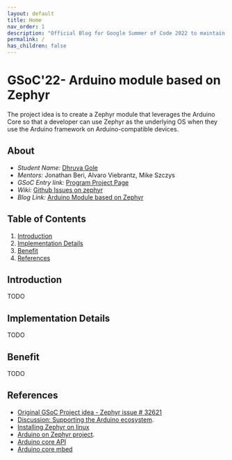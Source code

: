 ```yaml
---
layout: default
title: Home
nav_order: 1
description: "Official Blog for Google Summer of Code 2022 to maintain Documentation, progress logs and research"
permalink: /
has_children: false
---
```


# GSoC'22- Arduino module based on Zephyr

The project idea is to create a Zephyr module that leverages the Arduino Core so that a developer can use Zephyr as the underlying OS when they use the Arduino framework on Arduino-compatible devices.

## About
- _Student Name:_ [Dhruva Gole](https://dhruvagole.tech)
- _Mentors:_ Jonathan Beri, Alvaro Viebrantz, Mike Szczys
- _GSoC Entry link:_ [Program Project Page](https://summerofcode.withgoogle.com/programs/2022/projects/CLdtJiEB)
- _Wiki:_ [Github Issues on zephyr](https://github.com/zephyrproject-rtos/zephyr/issues/32621)
- _Blog Link:_ [Arduino Module based on Zephyr](https://dhruvag2000.github.io/Blog-GSoC22/) <br>

## Table of Contents
1. [Introduction](#intro)
2. [Implementation Details](#implementation)
3. [Benefit](#benefit)
4. [References](#ref)

## Introduction <a name="intro"></a>

TODO

## Implementation Details <a name="implementation"></a>

TODO

## Benefit <a name="benefit"></a>

TODO

## References <a name="ref"></a>

- [Original GSoC Project idea - Zephyr issue # 32621](https://github.com/zephyrproject-rtos/zephyr/issues/32621)
- [Discussion: Supporting the Arduino ecosystem](https://github.com/zephyrproject-rtos/zephyr/issues/22247).
- [Installing Zephyr on linux](https://learn.adafruit.com/blinking-led-with-zephyr-rtos/installing-zephyr-linux)
- [Arduino on Zephyr project](https://github.com/soburi/arduino-on-zephyr).
- [Arduino core API](https://github.com/arduino/ArduinoCore-API)
- [Arduino core mbed](https://github.com/arduino/ArduinoCore-mbed)
